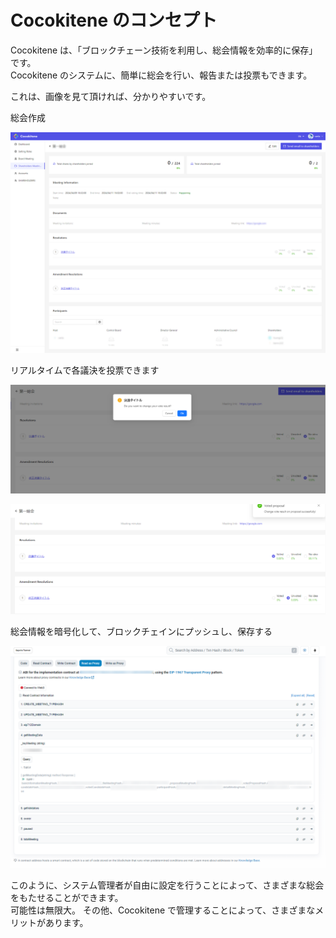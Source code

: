 # Cocokitene のコンセプト

Cocokitene は、「ブロックチェーン技術を利用し、総会情報を効率的に保存」です。  
Cocokitene のシステムに、簡単に総会を行い、報告または投票もできます。

これは、画像を見て頂ければ、分かりやすいです。

総会作成

![データ画面](img/concept/concept2.png)

リアルタイムで各議決を投票できます

![データ画面](img/concept/concept3.png)

![データ画面](img/concept/concept4.png)

総会情報を暗号化して、ブロックチェインにプッシュし、保存する

![データ画面](img/concept/concept5.png)

このように、システム管理者が自由に設定を行うことによって、さまざまな総会をもたせることができます。  
可能性は無限大。
その他、Cocokitene で管理することによって、さまざまなメリットがあります。
